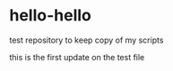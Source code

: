 # hello-hello
test repository to keep copy of my scripts

this is the first update on the test file 

